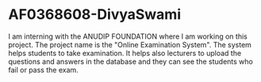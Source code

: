 # AF0368608-DivyaSwami
I am interning with the ANUDIP FOUNDATION where I am working on this project. The project name is the "Online Examination System". The system helps students to take examination. It helps also lecturers to upload the questions and answers in the database and they can see the students who fail or pass the exam.

